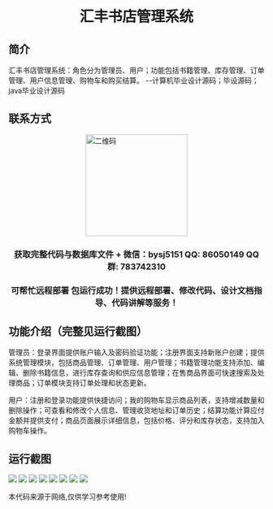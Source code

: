 <p><h1 align="center">汇丰书店管理系统</h1></p>

## 简介
汇丰书店管理系统：角色分为管理员、用户；功能包括书籍管理、库存管理、订单管理、用户信息管理、购物车和购买结算。    --计算机毕业设计源码；毕设源码；java毕业设计源码


## 联系方式
<img src="https://bs-1329754181.cos.ap-shanghai.myqcloud.com/wx.jpg" alt="二维码" style="display: block; margin: 0 auto;" width="200px">
<p><h3 align="center">获取完整代码与数据库文件 + 微信：bysj5151 QQ: 86050149 QQ群: 783742310</h3></p>
<p><h3 align="center">可帮忙远程部署 包运行成功！提供远程部署、修改代码、设计文档指导、代码讲解等服务！</h3></p>

## 功能介绍（完整见运行截图）
管理员：登录界面提供账户输入及密码验证功能；注册界面支持新账户创建；提供系统管理模块，包括商品管理、订单管理、用户管理；书籍管理功能支持添加、编辑、删除书籍信息，进行库存查询和供应信息管理；在售商品界面可快速搜索及处理商品；订单模块支持订单处理和状态更新。

用户：注册和登录功能提供快捷访问；我的购物车显示商品列表，支持增减数量和删除操作；可查看和修改个人信息、管理收货地址和订单历史；结算功能计算应付金额并提供支付；商品页面展示详细信息，包括价格、评分和库存状态，支持加入购物车操作。


## 运行截图
![](imgs/588112-20230710152340866-340923550.png)
![](imgs/588112-20230710152348390-22850461.png)
![](imgs/588112-20230710152737367-1312467659.png)
![](imgs/588112-20230710152724118-746755272.png)
![](imgs/588112-20230710152744770-758960520.png)
![](imgs/588112-20230710152749586-24902453.png)
![](imgs/588112-20230710152801340-905365.png)
![](imgs/588112-20230710152806349-1378467922.png)

<p>本代码来源于网络,仅供学习参考使用!</p>
